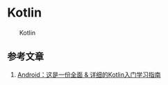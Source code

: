 # Kotlin

　　Kotlin

## 参考文章
1. [Android：这是一份全面 & 详细的Kotlin入门学习指南](https://juejin.im/entry/5d36609ff265da1b88121bc3)

